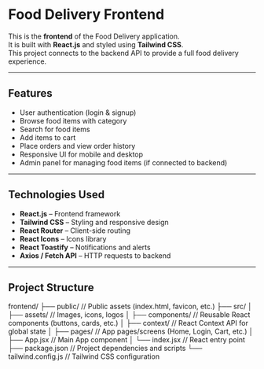 # Food Delivery Frontend

This is the **frontend** of the Food Delivery application.  
It is built with **React.js** and styled using **Tailwind CSS**.  
This project connects to the backend API to provide a full food delivery experience.

---

## Features

- User authentication (login & signup)
- Browse food items with category
- Search for food items
- Add items to cart
- Place orders and view order history
- Responsive UI for mobile and desktop
- Admin panel for managing food items (if connected to backend)

---

## Technologies Used

- **React.js** – Frontend framework
- **Tailwind CSS** – Styling and responsive design
- **React Router** – Client-side routing
- **React Icons** – Icons library
- **React Toastify** – Notifications and alerts
- **Axios / Fetch API** – HTTP requests to backend

---

## Project Structure

frontend/
├── public/ // Public assets (index.html, favicon, etc.)
├── src/
│ ├── assets/ // Images, icons, logos
│ ├── components/ // Reusable React components (buttons, cards, etc.)
│ ├── context/ // React Context API for global state
│ ├── pages/ // App pages/screens (Home, Login, Cart, etc.)
│ ├── App.jsx // Main App component
│ └── index.jsx // React entry point
├── package.json // Project dependencies and scripts
└── tailwind.config.js // Tailwind CSS configuration
